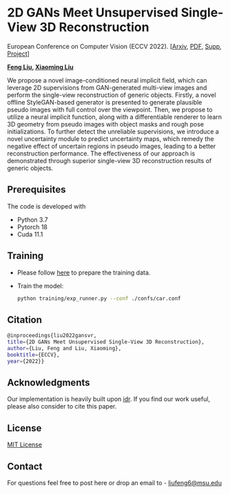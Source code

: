 # **2D GANs Meet Unsupervised Single-View 3D Reconstruction**

European Conference on Computer Vision (ECCV 2022). [[Arxiv](), [PDF](http://cvlab.cse.msu.edu/pdfs/Liu_Liu_ECCV2022.pdf), [Supp](http://cvlab.cse.msu.edu/pdfs/Liu_Liu_ECCV2022_supp.pdf), [Project](http://cvlab.cse.msu.edu/project-gansvr.html)]

**[Feng Liu](http://cvlab.cse.msu.edu/pages/people.html), [Xiaoming Liu](http://cvlab.cse.msu.edu/pages/people.html)**

We propose a novel image-conditioned neural implicit field, which can leverage 2D supervisions from GAN-generated multi-view images and perform the single-view reconstruction of generic objects. Firstly, a novel offline StyleGAN-based generator is presented to generate plausible pseudo images with full control over the viewpoint. Then, we propose to utilize a neural implicit function, along with a differentiable renderer to learn 3D geometry from pseudo images with object masks and rough pose initializations. To further detect the unreliable supervisions, we introduce a novel uncertainty module to predict uncertainty maps, which remedy the negative effect of uncertain regions in pseudo images, leading to a better reconstruction performance. The effectiveness of our approach is demonstrated through superior single-view 3D reconstruction results of generic objects. 

## Prerequisites

The code is developed with

* Python 3.7
* Pytorch 18
* Cuda 11.1

## Training 

* Please follow [here](https://github.com/liuf1990/GANSVR/tree/main/code/data/README.md) to prepare the training data.

* Train the model:

  ```bash
  python training/exp_runner.py --conf ./confs/car.conf 

## Citation 

```bash
@inproceedings{liu2022gansvr,
title={2D GANs Meet Unsupervised Single-View 3D Reconstruction},
author={Liu, Feng and Liu, Xiaoming},
booktitle={ECCV},
year={2022}}
```

## Acknowledgments

Our implementation is heavily built upon [idr](https://github.com/lioryariv/idr). If you find our work useful, please also consider to cite this paper.

## License

[MIT License](LICENSE)

## Contact 

For questions feel free to post here or drop an email to - liufeng6@msu.edu

